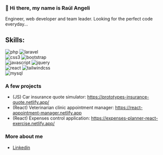 ### 👋 Hi there, my name is Raúl Angeli

<!--
**rauleangeli/rauleangeli** is a ✨ _special_ ✨ repository because its `README.md` (this file) appears on your GitHub profile.-->

Engineer, web developer and team leader. Looking for the perfect code everyday...

## Skills:

![php](https://img.shields.io/badge/php-777bb4?style=for-the-badge&logo=php&logoColor=white&labelColor=333333) ![laravel](https://img.shields.io/badge/laravel-ff2d20?style=for-the-badge&logo=laravel&logoColor=white&labelColor=333333)</br>
![css3](https://img.shields.io/badge/css3-1572B6?style=for-the-badge&logo=css3&logoColor=white&labelColor=333333) ![bootstrap](https://img.shields.io/badge/bootstrap-7952b3?style=for-the-badge&logo=bootstrap&logoColor=white&labelColor=333333)</br>
![javascript](https://img.shields.io/badge/javascript-F7DF1E?style=for-the-badge&logo=javascript&logoColor=white&labelColor=333333) ![jquery](https://img.shields.io/badge/jquery-0769ad?style=for-the-badge&logo=jquery&logoColor=white&labelColor=333333)</br>
![react](https://img.shields.io/badge/-ReactJs-61DAFB?style=for-the-badge&logo=react&logoColor=white&labelColor=333333) ![tailwindcss](https://img.shields.io/badge/TailwindCSS-38B2AC?style=for-the-badge&logo=tailwindcss&logoColor=white&labelColor=333333)</br>
![mysql](https://img.shields.io/badge/mysql-4479A1?style=for-the-badge&logo=mysql&logoColor=white&labelColor=333333)

### A few projects

- (JS) Car insurance quote simulator: https://prototypes-insurance-quote.netlify.app/
- (React) Veterinarian clinic appointment manager: https://react-appointment-manager.netlify.app
- (React) Expenses control application: https://expenses-planner-react-exercise.netlify.app/


### More about me

- [Linkedin](https://www.linkedin.com/in/raulangeli/)
